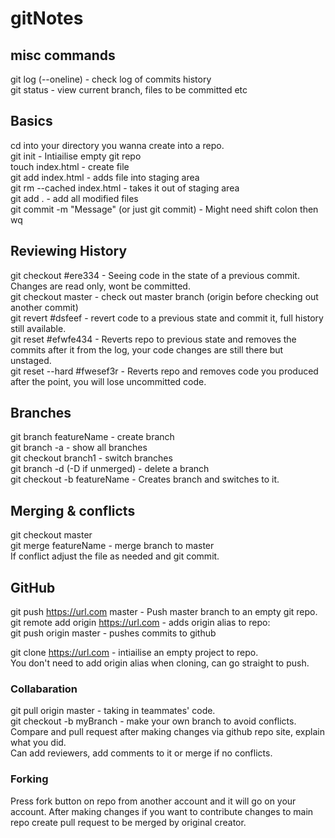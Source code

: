 # gitNotes
## misc commands
git log (--oneline) - check log of commits history  
git status - view current branch, files to be committed etc   

## Basics
cd into your directory you wanna create into a repo.       
git init - Intiailise empty git repo  
touch index.html - create file  
git add index.html - adds file into staging area  
git rm --cached index.html - takes it out of staging area  
git add . - add all modified files  
git commit -m "Message" (or just git commit) - Might need shift colon then wq  

## Reviewing History
git checkout #ere334 - Seeing code in the state of a previous commit. Changes are read only, wont be committed.  
git checkout master - check out master branch (origin before checking out another commit)  
git revert #dsfeef - revert code to a previous state and commit it, full history still available.   
git reset #efwfe434 - Reverts repo to previous state and removes the commits after it from the log, your code changes are still there but unstaged.   
git reset --hard #fwesef3r - Reverts repo and removes code you produced after the point, you will lose uncommitted code.   

## Branches
git branch featureName - create branch  
git branch -a - show all branches  
git checkout branch1 - switch branches  
git branch -d (-D if unmerged) - delete a branch  
git checkout -b featureName - Creates branch and switches to it.   

## Merging & conflicts
git checkout master  
git merge featureName - merge branch to master  
If conflict adjust the file as needed and git commit.   

## GitHub
git push https://url.com master - Push master branch to an empty git repo.   
git remote add origin https://url.com - adds origin alias to repo:   
git push origin master - pushes commits to github  

git clone https://url.com - intiailise an empty project to repo.   
You don't need to add origin alias when cloning, can go straight to push.   

### Collabaration
git pull origin master - taking in teammates' code.   
git checkout -b myBranch - make your own branch to avoid conflicts.  
Compare and pull request after making changes via github repo site, explain what you did.   
Can add reviewers, add comments to it or merge if no conflicts.   

### Forking
Press fork button on repo from another account and it will go on your account. After making changes if you want to contribute changes to main repo create pull request to be merged by original creator. 
